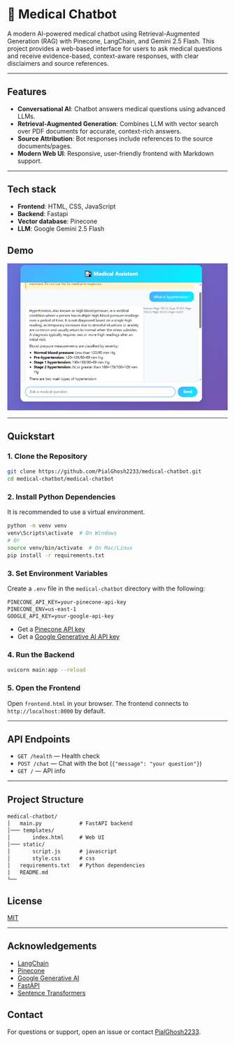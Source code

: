 # 🏥 Medical Chatbot

A modern AI-powered medical chatbot using Retrieval-Augmented Generation (RAG) with Pinecone, LangChain, and Gemini 2.5 Flash. This project provides a web-based interface for users to ask medical questions and receive evidence-based, context-aware responses, with clear disclaimers and source references.

---

## Features
- **Conversational AI**: Chatbot answers medical questions using advanced LLMs.
- **Retrieval-Augmented Generation**: Combines LLM with vector search over PDF documents for accurate, context-rich answers.
- **Source Attribution**: Bot responses include references to the source documents/pages.
- **Modern Web UI**: Responsive, user-friendly frontend with Markdown support.

---
## Tech stack
- **Frontend**: HTML, CSS, JavaScript
- **Backend**: Fastapi
- **Vector database**: Pinecone
- **LLM**: Google Gemini 2.5 Flash



## Demo

![Medical Chatbot UI Screenshot](image/Screenshot.png)

---

## Quickstart

### 1. Clone the Repository
```bash
git clone https://github.com/PialGhosh2233/medical-chatbot.git
cd medical-chatbot/medical-chatbot
```

### 2. Install Python Dependencies
It is recommended to use a virtual environment.
```bash
python -m venv venv
venv\Scripts\activate  # On Windows
# Or
source venv/bin/activate  # On Mac/Linux
pip install -r requirements.txt
```

### 3. Set Environment Variables
Create a `.env` file in the `medical-chatbot` directory with the following:
```
PINECONE_API_KEY=your-pinecone-api-key
PINECONE_ENV=us-east-1
GOOGLE_API_KEY=your-google-api-key
```
- Get a [Pinecone API key](https://app.pinecone.io/)
- Get a [Google Generative AI API key](https://aistudio.google.com/apikey)

### 4. Run the Backend
```bash
uvicorn main:app --reload
```

### 5. Open the Frontend
Open `frontend.html` in your browser. The frontend connects to `http://localhost:8000` by default.

---

## API Endpoints
- `GET /health` — Health check
- `POST /chat` — Chat with the bot (`{"message": "your question"}`)
- `GET /` — API info

---

## Project Structure
```
medical-chatbot/
│   main.py            # FastAPI backend
│─── templates/
│       index.html     # Web UI
│─── static/
│       script.js      # javascript
│       style.css      # css
│   requirements.txt   # Python dependencies
|   README.md
└── 
```

## License
[MIT](LICENSE)

---

## Acknowledgements
- [LangChain](https://github.com/langchain-ai/langchain)
- [Pinecone](https://www.pinecone.io/)
- [Google Generative AI](https://ai.google.dev/)
- [FastAPI](https://fastapi.tiangolo.com/)
- [Sentence Transformers](https://www.sbert.net/)


## Contact
For questions or support, open an issue or contact [PialGhosh2233](https://github.com/PialGhosh2233).
